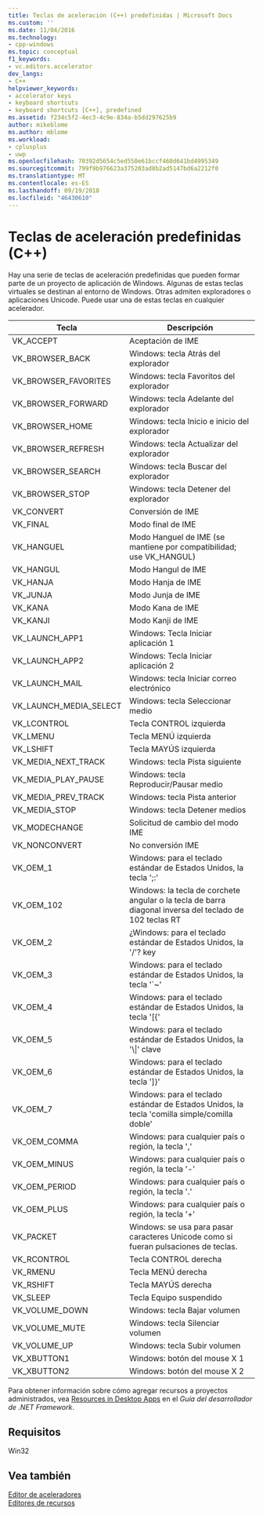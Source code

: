 ```yaml
---
title: Teclas de aceleración (C++) predefinidas | Microsoft Docs
ms.custom: ''
ms.date: 11/04/2016
ms.technology:
- cpp-windows
ms.topic: conceptual
f1_keywords:
- vc.editors.accelerator
dev_langs:
- C++
helpviewer_keywords:
- accelerator keys
- keyboard shortcuts
- keyboard shortcuts [C++], predefined
ms.assetid: f234c5f2-4ec3-4c9e-834a-b5dd297625b9
author: mikeblome
ms.author: mblome
ms.workload:
- cplusplus
- uwp
ms.openlocfilehash: 70392d5654c5ed550e61bccf460d641bd4995349
ms.sourcegitcommit: 799f9b976623a375203ad8b2ad5147bd6a2212f0
ms.translationtype: MT
ms.contentlocale: es-ES
ms.lasthandoff: 09/19/2018
ms.locfileid: "46430610"
---
```

# <a name="predefined-accelerator-keys-c"></a>Teclas de aceleración predefinidas (C++)

Hay una serie de teclas de aceleración predefinidas que pueden formar parte de un proyecto de aplicación de Windows. Algunas de estas teclas virtuales se destinan al entorno de Windows. Otras admiten exploradores o aplicaciones Unicode. Puede usar una de estas teclas en cualquier acelerador.

|Tecla|Descripción|
|---------|-----------------|
|VK_ACCEPT|Aceptación de IME|
|VK_BROWSER_BACK|Windows: tecla Atrás del explorador|
|VK_BROWSER_FAVORITES|Windows: tecla Favoritos del explorador|
|VK_BROWSER_FORWARD|Windows: tecla Adelante del explorador|
|VK_BROWSER_HOME|Windows: tecla Inicio e inicio del explorador|
|VK_BROWSER_REFRESH|Windows: tecla Actualizar del explorador|
|VK_BROWSER_SEARCH|Windows: tecla Buscar del explorador|
|VK_BROWSER_STOP|Windows: tecla Detener del explorador|
|VK_CONVERT|Conversión de IME|
|VK_FINAL|Modo final de IME|
|VK_HANGUEL|Modo Hanguel de IME (se mantiene por compatibilidad; use VK_HANGUL)|
|VK_HANGUL|Modo Hangul de IME|
|VK_HANJA|Modo Hanja de IME|
|VK_JUNJA|Modo Junja de IME|
|VK_KANA|Modo Kana de IME|
|VK_KANJI|Modo Kanji de IME|
|VK_LAUNCH_APP1|Windows: Tecla Iniciar aplicación 1|
|VK_LAUNCH_APP2|Windows: Tecla Iniciar aplicación 2|
|VK_LAUNCH_MAIL|Windows: tecla Iniciar correo electrónico|
|VK_LAUNCH_MEDIA_SELECT|Windows: tecla Seleccionar medio|
|VK_LCONTROL|Tecla CONTROL izquierda|
|VK_LMENU|Tecla MENÚ izquierda|
|VK_LSHIFT|Tecla MAYÚS izquierda|
|VK_MEDIA_NEXT_TRACK|Windows: tecla Pista siguiente|
|VK_MEDIA_PLAY_PAUSE|Windows: tecla Reproducir/Pausar medio|
|VK_MEDIA_PREV_TRACK|Windows: tecla Pista anterior|
|VK_MEDIA_STOP|Windows: tecla Detener medios|
|VK_MODECHANGE|Solicitud de cambio del modo IME|
|VK_NONCONVERT|No conversión IME|
|VK_OEM_1|Windows: para el teclado estándar de Estados Unidos, la tecla ';:'|
|VK_OEM_102|Windows: la tecla de corchete angular o la tecla de barra diagonal inversa del teclado de 102 teclas RT|
|VK_OEM_2|¿Windows: para el teclado estándar de Estados Unidos, la '/'? key|
|VK_OEM_3|Windows: para el teclado estándar de Estados Unidos, la tecla '`~'|
|VK_OEM_4|Windows: para el teclado estándar de Estados Unidos, la tecla '[{'|
|VK_OEM_5|Windows: para el teclado estándar de Estados Unidos, la '\\&#124;' clave|
|VK_OEM_6|Windows: para el teclado estándar de Estados Unidos, la tecla ']}'|
|VK_OEM_7|Windows: para el teclado estándar de Estados Unidos, la tecla 'comilla simple/comilla doble'|
|VK_OEM_COMMA|Windows: para cualquier país o región, la tecla ','|
|VK_OEM_MINUS|Windows: para cualquier país o región, la tecla '-'|
|VK_OEM_PERIOD|Windows: para cualquier país o región, la tecla '.'|
|VK_OEM_PLUS|Windows: para cualquier país o región, la tecla '+'|
|VK_PACKET|Windows: se usa para pasar caracteres Unicode como si fueran pulsaciones de teclas.|
|VK_RCONTROL|Tecla CONTROL derecha|
|VK_RMENU|Tecla MENÚ derecha|
|VK_RSHIFT|Tecla MAYÚS derecha|
|VK_SLEEP|Tecla Equipo suspendido|
|VK_VOLUME_DOWN|Windows: tecla Bajar volumen|
|VK_VOLUME_MUTE|Windows: tecla Silenciar volumen|
|VK_VOLUME_UP|Windows: tecla Subir volumen|
|VK_XBUTTON1|Windows: botón del mouse X 1|
|VK_XBUTTON2|Windows: botón del mouse X 2|

Para obtener información sobre cómo agregar recursos a proyectos administrados, vea [Resources in Desktop Apps](/dotnet/framework/resources/index) en el *Guía del desarrollador de .NET Framework*.

## <a name="requirements"></a>Requisitos

Win32

## <a name="see-also"></a>Vea también

[Editor de aceleradores](../windows/accelerator-editor.md)<br/>
[Editores de recursos](../windows/resource-editors.md)